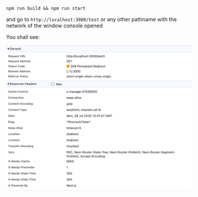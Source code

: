 `npm run build && npm run start`

and go to `http://localhost:3000/test` or any other pathname with the network of the window console opened

You shall see:

![alt text](image.png)